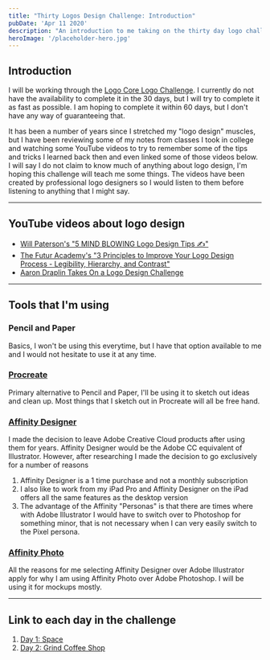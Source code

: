 ```yaml
---
title: "Thirty Logos Design Challenge: Introduction"
pubDate: 'Apr 11 2020'
description: "An introduction to me taking on the thirty day logo challenge."
heroImage: '/placeholder-hero.jpg'
---
```


## Introduction

I will be working through the [Logo Core Logo Challenge](https://www.logocore.com/logo-challenge/). I currently do not have the availability to complete it in the 30 days, but I will try to complete it as fast as possible. I am hoping to complete it within 60 days, but I don't have any way of guaranteeing that.

It has been a number of years since I stretched my "logo design" muscles, but I have been reviewing some of my notes from classes I took in college and watching some YouTube videos to try to remember some of the tips and tricks I learned back then and even linked some of those videos below. I will say I do not claim to know much of anything about logo design, I'm hoping this challenge will teach me some things. The videos have been created by professional logo designers so I would listen to them before listening to anything that I might say.

---

## YouTube videos about logo design

- [Will Paterson's "5 MIND BLOWING Logo Design Tips ✍"](https://www.youtube.com/watch?v=dQjcqEE37jA)
- [The Futur Academy's "3 Principles to Improve Your Logo Design Process - Legibility, Hierarchy, and Contrast"](https://www.youtube.com/watch?v=dBIq0KArHFE)
- [Aaron Draplin Takes On a Logo Design Challenge](https://www.youtube.com/watch?v=zOPA0NaeTBk)

---

## Tools that I'm using

### Pencil and Paper

Basics, I won't be using this everytime, but I have that option available to me and I would not hesitate to use it at any time.

### [Procreate](https://procreate.art/)

Primary alternative to Pencil and Paper, I'll be using it to sketch out ideas and clean up. Most things that I sketch out in Procreate will all be free hand.

### [Affinity Designer](https://affinity.serif.com/en-us/designer/)

I made the decision to leave Adobe Creative Cloud products after using them for years. Affinity Designer would be the Adobe CC equivalent of Illustrator. However, after researching I made the decision to go exclusively for a number of reasons

1. Affinity Designer is a 1 time purchase and not a monthly subscription
2. I also like to work from my iPad Pro and Affinity Designer on the iPad offers all the same features as the desktop version
3. The advantage of the Affinity "Personas" is that there are times where with Adobe Illustrator I would have to switch over to Photoshop for something minor, that is not necessary when I can very easily switch to the Pixel persona.

### [Affinity Photo](https://affinity.serif.com/en-us/photo/)

All the reasons for me selecting Affinity Designer over Adobe Illustrator apply for why I am using Affinity Photo over Adobe Photoshop. I will be using it for mockups mostly.

---

## Link to each day in the challenge

1. [Day 1: Space](/design/thirty-logos-challenge/day-1)
2. [Day 2: Grind Coffee Shop](/design/thirty-logos-challenge/day-2)